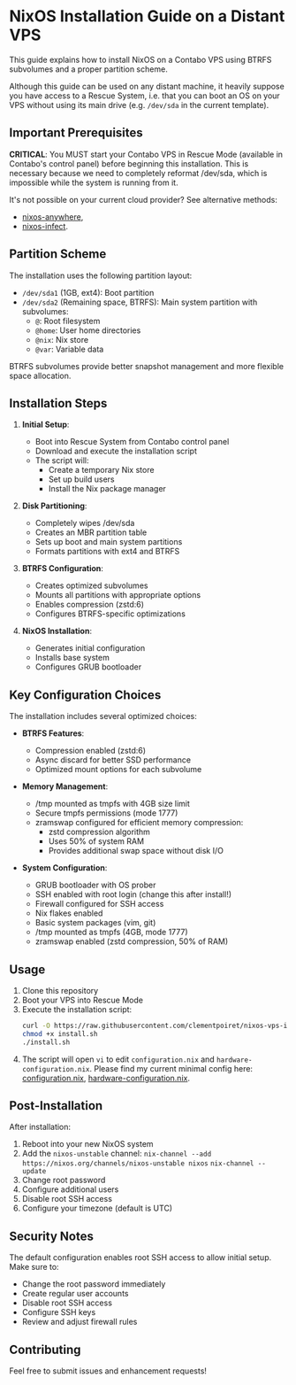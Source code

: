 # NixOS Installation Guide on a Distant VPS

This guide explains how to install NixOS on a Contabo VPS using BTRFS subvolumes
and a proper partition scheme.

Although this guide can be used on any distant machine, it heavily suppose you
have access to a Rescue System, i.e. that you can boot an OS on your VPS without
using its main drive (e.g. `/dev/sda` in the current template).

## Important Prerequisites

**CRITICAL**: You MUST start your Contabo VPS in Rescue Mode (available in
Contabo's control panel) before beginning this installation. This is necessary
because we need to completely reformat /dev/sda, which is impossible while the
system is running from it.

It's not possible on your current cloud provider? See alternative methods:

- [nixos-anywhere](https://github.com/nix-community/nixos-anywhere),
- [nixos-infect](https://github.com/elitak/nixos-infect).

## Partition Scheme

The installation uses the following partition layout:

- `/dev/sda1` (1GB, ext4): Boot partition
- `/dev/sda2` (Remaining space, BTRFS): Main system partition with subvolumes:
  - `@`: Root filesystem
  - `@home`: User home directories
  - `@nix`: Nix store
  - `@var`: Variable data

BTRFS subvolumes provide better snapshot management and more flexible space
allocation.

## Installation Steps

1. **Initial Setup**:
   - Boot into Rescue System from Contabo control panel
   - Download and execute the installation script
   - The script will:
     - Create a temporary Nix store
     - Set up build users
     - Install the Nix package manager

2. **Disk Partitioning**:
   - Completely wipes /dev/sda
   - Creates an MBR partition table
   - Sets up boot and main system partitions
   - Formats partitions with ext4 and BTRFS

3. **BTRFS Configuration**:
   - Creates optimized subvolumes
   - Mounts all partitions with appropriate options
   - Enables compression (zstd:6)
   - Configures BTRFS-specific optimizations

4. **NixOS Installation**:
   - Generates initial configuration
   - Installs base system
   - Configures GRUB bootloader

## Key Configuration Choices

The installation includes several optimized choices:

- **BTRFS Features**:
  - Compression enabled (zstd:6)
  - Async discard for better SSD performance
  - Optimized mount options for each subvolume

- **Memory Management**:
  - /tmp mounted as tmpfs with 4GB size limit
  - Secure tmpfs permissions (mode 1777)
  - zramswap configured for efficient memory compression:
    - zstd compression algorithm
    - Uses 50% of system RAM
    - Provides additional swap space without disk I/O

- **System Configuration**:
  - GRUB bootloader with OS prober
  - SSH enabled with root login (change this after install!)
  - Firewall configured for SSH access
  - Nix flakes enabled
  - Basic system packages (vim, git)
  - /tmp mounted as tmpfs (4GB, mode 1777)
  - zramswap enabled (zstd compression, 50% of RAM)

## Usage

1. Clone this repository
2. Boot your VPS into Rescue Mode
3. Execute the installation script:
   ```bash
   curl -O https://raw.githubusercontent.com/clementpoiret/nixos-vps-install-script/main/install.sh
   chmod +x install.sh
   ./install.sh
   ```
4. The script will open `vi` to edit `configuration.nix` and
   `hardware-configuration.nix`. Please find my current minimal config here:
   [configuration.nix](configuration.nix),
   [hardware-configuration.nix](hardware-configuration.nix).

## Post-Installation

After installation:
1. Reboot into your new NixOS system
2. Add the `nixos-unstable` channel:
   `nix-channel --add https://nixos.org/channels/nixos-unstable nixos`
   `nix-channel --update`
3. Change root password
4. Configure additional users
5. Disable root SSH access
6. Configure your timezone (default is UTC)

## Security Notes

The default configuration enables root SSH access to allow initial setup. Make
sure to:
- Change the root password immediately
- Create regular user accounts
- Disable root SSH access
- Configure SSH keys
- Review and adjust firewall rules

## Contributing

Feel free to submit issues and enhancement requests!
